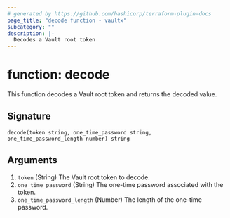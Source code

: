 ```yaml
---
# generated by https://github.com/hashicorp/terraform-plugin-docs
page_title: "decode function - vaultx"
subcategory: ""
description: |-
  Decodes a Vault root token
---
```


# function: decode

This function decodes a Vault root token and returns the decoded value.



## Signature

<!-- signature generated by tfplugindocs -->
```text
decode(token string, one_time_password string, one_time_password_length number) string
```

## Arguments

<!-- arguments generated by tfplugindocs -->
1. `token` (String) The Vault root token to decode.
1. `one_time_password` (String) The one-time password associated with the token.
1. `one_time_password_length` (Number) The length of the one-time password.

